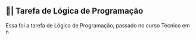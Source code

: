 ## 📑| Tarefa de Lógica de Programação

  Essa foi a tarefa de Lógica de Programação, passado no curso Técnico em n
















